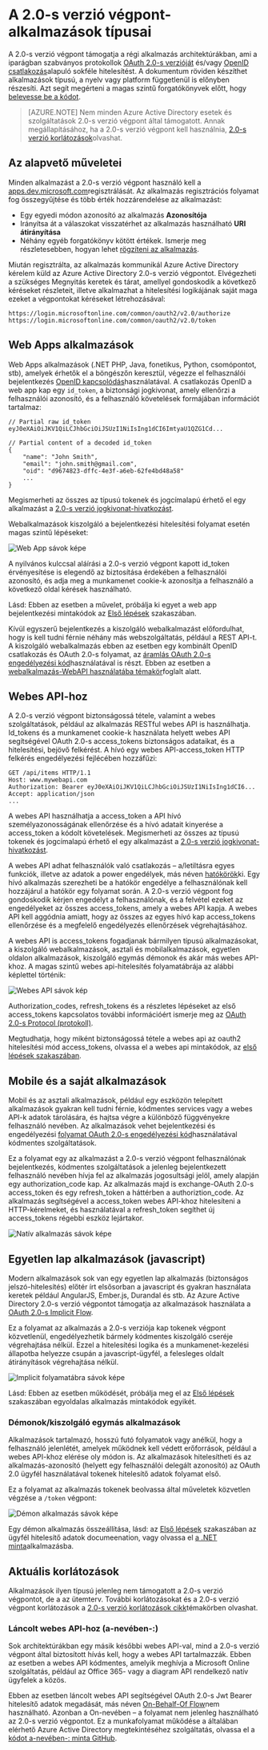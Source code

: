 <properties
    pageTitle="A 2.0-s verzió végpont típusú |} Microsoft Azure"
    description="Az alkalmazások és -esetek az Azure Active Directory 2.0-s verzió végpontot által támogatott típusú."
    services="active-directory"
    documentationCenter=""
    authors="dstrockis"
    manager="mbaldwin"
    editor=""/>

<tags
    ms.service="active-directory"
    ms.workload="identity"
    ms.tgt_pltfrm="na"
    ms.devlang="na"
    ms.topic="article"
    ms.date="09/30/2016"
    ms.author="dastrock"/>

# <a name="types-of-apps-for-the-v20-endpoint"></a>A 2.0-s verzió végpont-alkalmazások típusai
A 2.0-s verzió végpont támogatja a régi alkalmazás architektúrákban, ami a iparágban szabványos protokollok [OAuth 2.0-s verzióját](active-directory-v2-protocols.md#oauth2-authorization-code-flow) és/vagy [OpenID csatlakozás](active-directory-v2-protocols.md#openid-connect-sign-in-flow)alapuló sokféle hitelesítést.  A dokumentum röviden készíthet alkalmazások típusú, a nyelv vagy platform függetlenül is előnyben részesíti.  Azt segít megérteni a magas szintű forgatókönyvek előtt, hogy [belevesse be a kódot](active-directory-appmodel-v2-overview.md#getting-started).

> [AZURE.NOTE]
    Nem minden Azure Active Directory esetek és szolgáltatások 2.0-s verzió végpont által támogatott.  Annak megállapításához, ha a 2.0-s verzió végpont kell használnia, [2.0-s verzió korlátozások](active-directory-v2-limitations.md)olvashat.

## <a name="the-basics"></a>Az alapvető műveletei
Minden alkalmazást a 2.0-s verzió végpont használó kell a [apps.dev.microsoft.com](https://apps.dev.microsoft.com/?referrer=https://azure.microsoft.com/documentation/articles&deeplink=/appList)regisztrálását.  Az alkalmazás regisztrációs folyamat fog összegyűjtése és több érték hozzárendelése az alkalmazást:

- Egy egyedi módon azonosító az alkalmazás **Azonosítója**
- Irányítsa át a válaszokat visszatérhet az alkalmazás használható **URI átirányítása**
- Néhány egyéb forgatókönyv kötött értékek.  Ismerje meg részletesebben, hogyan lehet [rögzíteni az alkalmazás](active-directory-v2-app-registration.md).

Miután regisztrálta, az alkalmazás kommunikál Azure Active Directory kérelem küld az Azure Active Directory 2.0-s verzió végpontot.  Elvégezheti a szükséges Megnyitás keretek és tárat, amellyel gondoskodik a következő kéréseket részleteit, illetve alkalmazhat a hitelesítési logikájának saját maga ezeket a végpontokat kéréseket létrehozásával:

```
https://login.microsoftonline.com/common/oauth2/v2.0/authorize
https://login.microsoftonline.com/common/oauth2/v2.0/token
```
<!-- TODO: Need a page for libraries to link to -->

## <a name="web-apps"></a>Web Apps alkalmazások
Web Apps alkalmazások (.NET PHP, Java, fonetikus, Python, csomópontot, stb), amelyek érhetők el a böngészőn keresztül, végezze el felhasználói bejelentkezés [OpenID kapcsolódás](active-directory-v2-protocols.md#openid-connect-sign-in-flow)használatával.  A csatlakozás OpenID a web app kap egy `id_token`, a biztonsági jogkivonat, amely ellenőrzi a felhasználói azonosító, és a felhasználó követelések formájában információt tartalmaz:

```
// Partial raw id_token
eyJ0eXAiOiJKV1QiLCJhbGciOiJSUzI1NiIsIng1dCI6ImtyaU1QZG1Cd...

// Partial content of a decoded id_token
{
    "name": "John Smith",
    "email": "john.smith@gmail.com",
    "oid": "d9674823-dffc-4e3f-a6eb-62fe4bd48a58"
    ...
}
```

Megismerheti az összes az típusú tokenek és jogcímalapú érhető el egy alkalmazást a [2.0-s verzió jogkivonat-hivatkozást](active-directory-v2-tokens.md).

Webalkalmazások kiszolgáló a bejelentkezési hitelesítési folyamat esetén magas szintű lépéseket:

![Web App sávok képe](../media/active-directory-v2-flows/convergence_scenarios_webapp.png)

A nyilvános kulccsal aláírási a 2.0-s verzió végpont kapott id_token érvényesítése is elegendő az biztosítása érdekében a felhasználói azonosító, és adja meg a munkamenet cookie-k azonosítja a felhasználó a következő oldal kérések használható.

Lásd: Ebben az esetben a művelet, próbálja ki egyet a web app bejelentkezési mintakódok az [Első lépések](active-directory-appmodel-v2-overview.md#getting-started) szakaszában.

Kívül egyszerű bejelentkezés a kiszolgáló webalkalmazást előfordulhat, hogy is kell tudni férnie néhány más webszolgáltatás, például a REST API-t.  A kiszolgáló webalkalmazás ebben az esetben egy kombinált OpenID csatlakozás és OAuth 2.0-s folyamat, az [áramlás OAuth 2.0-s engedélyezési kód](active-directory-v2-protocols.md#oauth2-authorization-code-flow)használatával is részt. Ebben az esetben a [webalkalmazás-WebAPI használatába témakör](active-directory-v2-devquickstarts-webapp-webapi-dotnet.md)foglalt alatt.

## <a name="web-apis"></a>Webes API-hoz
A 2.0-s verzió végpont biztonságossá tétele, valamint a webes szolgáltatások, például az alkalmazás RESTful webes API is használhatja.  Id_tokens és a munkamenet cookie-k használata helyett webes API segítségével OAuth 2.0-s access_tokens biztonságos adataikat, és a hitelesítési, bejövő felkérést.  A hívó egy webes API-access_token HTTP felkérés engedélyezési fejlécében hozzáfűzi:

```
GET /api/items HTTP/1.1
Host: www.mywebapi.com
Authorization: Bearer eyJ0eXAiOiJKV1QiLCJhbGciOiJSUzI1NiIsIng1dCI6...
Accept: application/json
...
```

A webes API használhatja a access_token a API hívó személyazonosságának ellenőrzése és a hívó adatait kinyerése a access_token a kódolt követelések.  Megismerheti az összes az típusú tokenek és jogcímalapú érhető el egy alkalmazást a [2.0-s verzió jogkivonat-hivatkozást](active-directory-v2-tokens.md).

A webes API adhat felhasználók való csatlakozás – a/letiltásra egyes funkciók, illetve az adatok a power engedélyek, más néven [hatókörök](active-directory-v2-scopes.md)ki.  Egy hívó alkalmazás szerezheti be a hatókör engedélye a felhasználónak kell hozzájárul a hatókör egy folyamat során.  A 2.0-s verzió végpont fog gondoskodik kérjen engedélyt a felhasználónak, és a felvétel ezeket az engedélyeket az összes access_tokens, amely a webes API kapja.  A webes API kell aggódnia amiatt, hogy az összes az egyes hívó kap access_tokens ellenőrzése és a megfelelő engedélyezés ellenőrzések végrehajtásához.

A webes API is access_tokens fogadjanak bármilyen típusú alkalmazásokat, a kiszolgáló webalkalmazások, asztali és mobilalkalmazások, egyetlen oldalon alkalmazások, kiszolgáló egymás démonok és akár más webes API-khoz.  A magas szintű webes api-hitelesítés folyamatábrája az alábbi képlettel történik:

![Webes API sávok kép](../media/active-directory-v2-flows/convergence_scenarios_webapi.png)

Authorization_codes, refresh_tokens és a részletes lépéseket az első access_tokens kapcsolatos további információért ismerje meg az [OAuth 2.0-s Protocol (protokoll)](active-directory-v2-protocols-oauth-code.md).

Megtudhatja, hogy miként biztonságossá tétele a webes api az oauth2 hitelesítési mód access_tokens, olvassa el a webes api mintakódok, az [első lépések szakaszában](active-directory-appmodel-v2-overview.md#getting-started).


## <a name="mobile-and-native-apps"></a>Mobile és a saját alkalmazások
Mobil és az asztali alkalmazások, például egy eszközön telepített alkalmazások gyakran kell tudni férnie, kódmentes services vagy a webes API-k adatok tárolására, és hajtsa végre a különböző függvényekre felhasználó nevében.  Az alkalmazások vehet bejelentkezési és engedélyezési [folyamat OAuth 2.0-s engedélyezési kód](active-directory-v2-protocols-oauth-code.md)használatával kódmentes szolgáltatások.  

Ez a folyamat egy az alkalmazást a 2.0-s verzió végpont felhasználónak bejelentkezés, kódmentes szolgáltatások a jelenleg bejelentkezett felhasználó nevében hívja fel az alkalmazás jogosultsági jelöl, amely alapján egy authorization_code kap.  Az alkalmazás majd is exchange-OAuth 2.0-s access_token és egy refresh_token a háttérben a authoriztion_code.  Az alkalmazás segítségével a access_token webes API-khoz hitelesíteni a HTTP-kérelmeket, és használatával a refresh_token segíthet új access_tokens régebbi eszköz lejártakor.

![Natív alkalmazás sávok képe](../media/active-directory-v2-flows/convergence_scenarios_native.png)

## <a name="single-page-apps-javascript"></a>Egyetlen lap alkalmazások (javascript)
Modern alkalmazások sok van egy egyetlen lap alkalmazás (biztonságos jelszó-hitelesítés) előtér írt elsősorban a javascript és gyakran használata keretek például AngularJS, Ember.js, Durandal és stb.  Az Azure Active Directory 2.0-s verzió végpontot támogatja az alkalmazások használata a [OAuth 2.0-s Implicit Flow](active-directory-v2-protocols-implicit.md).

Ez a folyamat az alkalmazás a 2.0-s verziója kap tokenek végpont közvetlenül, engedélyezhetik bármely kódmentes kiszolgáló cseréje végrehajtása nélkül.  Ezzel a hitelesítési logika és a munkamenet-kezelési állapotba helyezze csupán a javascript-ügyfél, a felesleges oldalt átirányítások végrehajtása nélkül.

![Implicit folyamatábra sávok képe](../media/active-directory-v2-flows/convergence_scenarios_implicit.png)

Lásd: Ebben az esetben működését, próbálja meg el az [Első lépések](active-directory-appmodel-v2-overview.md#getting-started) szakaszában egyoldalas alkalmazás mintakódok egyikét.

### <a name="daemonsserver-side-apps"></a>Démonok/kiszolgáló egymás alkalmazások
Alkalmazások tartalmazó, hosszú futó folyamatok vagy anélkül, hogy a felhasználó jelenlétét, amelyek működnek kell védett erőforrások, például a webes API-khoz elérése oly módon is.  Az alkalmazások hitelesítheti és az alkalmazás-azonosító (helyett egy felhasználói delegált azonosító) az OAuth 2.0 ügyfél használatával tokenek hitelesítő adatok folyamat első.

Ez a folyamat az alkalmazás tokenek beolvassa által műveletek közvetlen végzése a `/token` végpont:

![Démon alkalmazás sávok képe](../media/active-directory-v2-flows/convergence_scenarios_daemon.png)

Egy démon alkalmazás összeállítása, lásd: az [Első lépések](active-directory-appmodel-v2-overview.md#getting-started) szakaszában az ügyfél hitelesítő adatok documeenation, vagy olvassa el [a .NET minta](https://github.com/Azure-Samples/active-directory-dotnet-daemon-v2)alkalmazásba.

## <a name="current-limitations"></a>Aktuális korlátozások
Alkalmazások ilyen típusú jelenleg nem támogatott a 2.0-s verzió végpontot, de a az ütemterv.  További korlátozásokat és a 2.0-s verzió végpont korlátozások a [2.0-s verzió korlátozások cikk](active-directory-v2-limitations.md)témakörben olvashat.

### <a name="chained-web-apis-on-behalf-of"></a>Láncolt webes API-hoz (a-nevében-:)
Sok architektúrákban egy másik későbbi webes API-val, mind a 2.0-s verzió végpont által biztosított hívás kell, hogy a webes API tartalmazzák.  Ebben az esetben a webes API kódmentes, amelyik meghívja a Microsoft Online szolgáltatás, például az Office 365- vagy a diagram API rendelkező natív ügyfelek a közös.

Ebben az esetben láncolt webes API segítségével OAuth 2.0-s Jwt Bearer hitelesítő adatok megadását, más néven [On-Behalf-Of Flow](active-directory-v2-protocols.md#oauth2-on-behalf-of-flow)nem használható.  Azonban a On-nevében – a folyamat nem jelenleg használható az 2.0-s verzió végpontot.  Ez a munkafolyamat működése a általában elérhető Azure Active Directory megtekintéséhez szolgáltatás, olvassa el a [kódot a-nevében-: minta GitHub](https://github.com/AzureADSamples/WebAPI-OnBehalfOf-DotNet).
